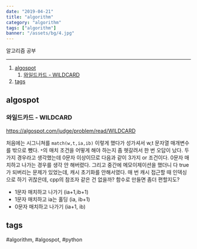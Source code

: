 ```yaml
---
date: "2019-04-21"
title: "algorithm"
category: "algorithm"
tags: ["algorithm"]
banner: "/assets/bg/4.jpg"
---
```

알고리즘 공부

--------------------------

1. [algospot](#algospot)
   1. [와일드카드 - WILDCARD](#와일드카드---wildcard)
2. [tags](#tags)

## algospot

### 와일드카드 - WILDCARD

https://algospot.com/judge/problem/read/WILDCARD

처음에는 시그니쳐를 `match(w,t,ia,ib)` 이렇게 했다가 성가셔서 w,t 문자열 매개변수를 밖으로 뺐다. `*`의 매치 조건을 어떻게 해야 하는지 좀 헷갈려서 한 번 오답이 났다. 두가지 경우라고 생각했는데 0문자 이상이므로 다음과 같이 3가지 or 조건이다. 0문자 매치하고 나가는 경우를 생각 안 해버렸다. 그리고 중간에 메모이제이션을 했더니 다 true가 되버리는 문제가 있었는데, 캐시 초기화를 안해서였다.
매 번 캐시 접근할 때 인덱싱으로 하기 귀찮은데, cpp의 참조자 같은 건 없을까?
함수로 만들면 좀더 편할지도?


- 1문자 매치하고 나가기 (ia+1,ib+1)
- 1문자 매치하고 ia는 홀딩 (ia, ib+1)
- 0문자 매치하고 나가기 (ia+1, ib)

## tags
  \#algorithm, \#algospot, \#python